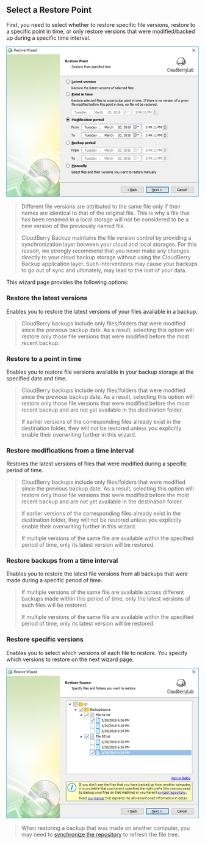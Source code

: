 ## Select a Restore Point

First, you need to select whether to restore specific file versions, restore to a specific point in time, or only restore versions that were modified/backed up during a specific time interval.

![](/assets/select-file-versions-to-restore.png)

> Different file versions are attributed to the same file only if their names are identical to that of the original file. This is why a file that has been renamed in a local storage will not be considered to be a new version of the previously named file.
>
> CloudBerry Backup maintains the file version control by providing a synchronization layer between your cloud and local storages. For this reason, we strongly recommend that you never make any changes directly to your cloud backup storage without using the CloudBerry Backup application layer. Such interventions may cause your backups to go out of sync and ultimately, may lead to the lost of your data.

This wizard page provides the following options:

### **Restore the latest versions**

Enables you to restore the latest versions of your files available in a backup.

> CloudBerry backups include only files/folders that were modified since the previous backup date. As a result, selecting this option will restore only those file versions that were modified before the most recent backup.

### ​**Restore to a point in time**

Enables you to restore file versions available in your backup storage at the specified date and time.

> CloudBerry backups include only files/folders that were modified since the previous backup date. As a result, selecting this option will restore only those file versions that were modified before the most recent backup and are not yet available in the destination folder.
>
> If earlier versions of the corresponding files already exist in the destination folder, they will not be restored unless you explicitly enable their overwriting further in this wizard.

### **Restore modifications from a time interval**

Restores the latest versions of files that were modified during a specific period of time.

> CloudBerry backups include only files/folders that were modified since the previous backup date. As a result, selecting this option will restore only those file versions that were modified before the most recent backup and are not yet available in the destination folder.
>
> If earlier versions of the corresponding files already exist in the destination folder, they will not be restored unless you explicitly enable their overwriting further in this wizard.
>
> If multiple versions of the same file are available within the specified period of time, only its latest version will be restored.

### **Restore backups from a time interval**

Enables you to restore the latest file versions from all backups that were made during a specific period of time.

> If multiple versions of the same file are available across different backups made within this period of time, only the latest versions of such files will be restored.
>
> If multiple versions of the same file are available within the specified period of time, only its latest version will be restored.

### **Restore specific versions**

Enables you to select which versions of each file to restore. You specify which versions to restore on the next wizard page.

![](/assets/restore-specific-versions.png)

> When restoring a backup that was made on another computer, you may need to [synchronize the repository](/concepts/syncing-your-repository.md) to refresh the file tree.



